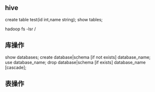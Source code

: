 ## hive

create table test(id int,name string);
show tables;

hadoop fs -lsr /

## 库操作
show databases;
create database|schema [if not exists] database_name;
use database_name;
drop database|schema [if exists] database_name [cascade];

## 表操作

